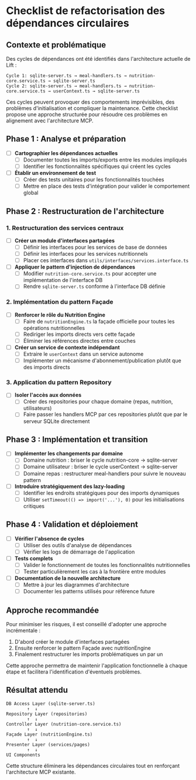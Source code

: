 # Checklist de refactorisation des dépendances circulaires

## Contexte et problématique

Des cycles de dépendances ont été identifiés dans l'architecture actuelle de Lift :

```
Cycle 1: sqlite-server.ts → meal-handlers.ts → nutrition-core.service.ts → sqlite-server.ts
Cycle 2: sqlite-server.ts → meal-handlers.ts → nutrition-core.service.ts → userContext.ts → sqlite-server.ts
```

Ces cycles peuvent provoquer des comportements imprévisibles, des problèmes d'initialisation et compliquer la maintenance. Cette checklist propose une approche structurée pour résoudre ces problèmes en alignement avec l'architecture MCP.

## Phase 1 : Analyse et préparation

- [ ] **Cartographier les dépendances actuelles**
  - [ ] Documenter toutes les imports/exports entre les modules impliqués
  - [ ] Identifier les fonctionnalités spécifiques qui créent les cycles

- [ ] **Établir un environnement de test**
  - [ ] Créer des tests unitaires pour les fonctionnalités touchées
  - [ ] Mettre en place des tests d'intégration pour valider le comportement global

## Phase 2 : Restructuration de l'architecture

### 1. Restructuration des services centraux

- [ ] **Créer un module d'interfaces partagées**
  - [ ] Définir les interfaces pour les services de base de données
  - [ ] Définir les interfaces pour les services nutritionnels
  - [ ] Placer ces interfaces dans `utils/interfaces/services.interface.ts`

- [ ] **Appliquer le pattern d'injection de dépendances**
  - [ ] Modifier `nutrition-core.service.ts` pour accepter une implémentation de l'interface DB
  - [ ] Rendre `sqlite-server.ts` conforme à l'interface DB définie

### 2. Implémentation du pattern Façade

- [ ] **Renforcer le rôle du Nutrition Engine**
  - [ ] Faire de `nutritionEngine.ts` la façade officielle pour toutes les opérations nutritionnelles
  - [ ] Rediriger les imports directs vers cette façade
  - [ ] Éliminer les références directes entre couches

- [ ] **Créer un service de contexte indépendant**
  - [ ] Extraire le `userContext` dans un service autonome
  - [ ] Implémenter un mécanisme d'abonnement/publication plutôt que des imports directs

### 3. Application du pattern Repository

- [ ] **Isoler l'accès aux données**
  - [ ] Créer des repositories pour chaque domaine (repas, nutrition, utilisateurs)
  - [ ] Faire passer les handlers MCP par ces repositories plutôt que par le serveur SQLite directement

## Phase 3 : Implémentation et transition

- [ ] **Implémenter les changements par domaine**
  - [ ] Domaine nutrition : briser le cycle nutrition-core → sqlite-server
  - [ ] Domaine utilisateur : briser le cycle userContext → sqlite-server
  - [ ] Domaine repas : restructurer meal-handlers pour suivre le nouveau pattern

- [ ] **Introduire stratégiquement des lazy-loading**
  - [ ] Identifier les endroits stratégiques pour des imports dynamiques
  - [ ] Utiliser `setTimeout(() => import('...'), 0)` pour les initialisations critiques

## Phase 4 : Validation et déploiement

- [ ] **Vérifier l'absence de cycles**
  - [ ] Utiliser des outils d'analyse de dépendances
  - [ ] Vérifier les logs de démarrage de l'application

- [ ] **Tests complets**
  - [ ] Valider le fonctionnement de toutes les fonctionnalités nutritionnelles
  - [ ] Tester particulièrement les cas à la frontière entre modules

- [ ] **Documentation de la nouvelle architecture**
  - [ ] Mettre à jour les diagrammes d'architecture
  - [ ] Documenter les patterns utilisés pour référence future

## Approche recommandée

Pour minimiser les risques, il est conseillé d'adopter une approche incrémentale :

1. D'abord créer le module d'interfaces partagées
2. Ensuite renforcer le pattern Façade avec nutritionEngine
3. Finalement restructurer les imports problématiques un par un

Cette approche permettra de maintenir l'application fonctionnelle à chaque étape et facilitera l'identification d'éventuels problèmes.

## Résultat attendu

```
DB Access Layer (sqlite-server.ts)
        ↑  ↓
Repository Layer (repositories)
        ↑  ↓
Controller Layer (nutrition-core.service.ts)
        ↑  ↓
Façade Layer (nutritionEngine.ts)
        ↑  ↓
Presenter Layer (services/pages)
        ↑  ↓
UI Components
```

Cette structure éliminera les dépendances circulaires tout en renforçant l'architecture MCP existante.
